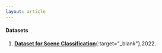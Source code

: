 ```yaml
---
layout: article
---
```


#### Datasets

1. [**Dataset for Scene Classification**](
https://complexnetworksbook.github.io/){:target="_blank"},2022. 

